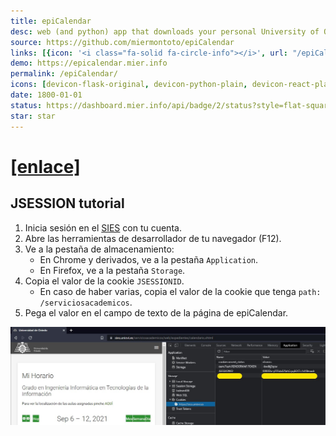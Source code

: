 ```yaml
---
title: epiCalendar
desc: web (and python) app that downloads your personal University of Oviedo calendar in ICS or CSV format.
source: https://github.com/miermontoto/epiCalendar
links: [{icon: '<i class="fa-solid fa-circle-info"></i>', url: "/epiCalendar"}]
demo: https://epicalendar.mier.info
permalink: /epiCalendar/
icons: [devicon-flask-original, devicon-python-plain, devicon-react-plain]
date: 1800-01-01
status: https://dashboard.mier.info/api/badge/2/status?style=flat-square
star: star
---
```


# [\[enlace\]](https://epicalendar.mier.info)

## JSESSION tutorial
1. Inicia sesión en el [SIES](https://sies.uniovi.es/serviciosacademicos/) con tu cuenta.
2. Abre las herramientas de desarrollador de tu navegador (F12).
3. Ve a la pestaña de almacenamiento:
    - En Chrome y derivados, ve a la pestaña `Application`.
    - En Firefox, ve a la pestaña `Storage`.
4. Copia el valor de la cookie `JSESSIONID`.
    - En caso de haber varias, copia el valor de la cookie que tenga `path: /serviciosacademicos`.
5. Pega el valor en el campo de texto de la página de epiCalendar.

<img src="https://github.com/Bimo99B9/autoUniCalendar/blob/main/assets/cookies.jpg?raw=true" width="1000em" alt="JSESSIONID cookie"/>
